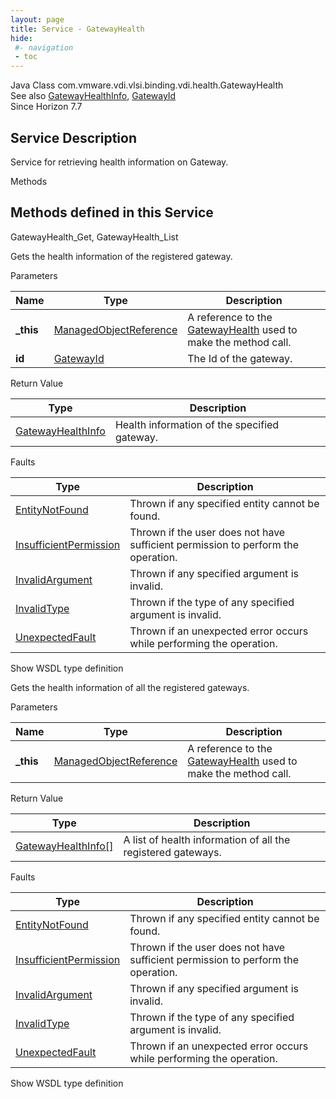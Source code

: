 ```yaml
---
layout: page
title: Service - GatewayHealth
hide:
 #- navigation
 - toc
---
```


  
   
  



Java Class
    com.vmware.vdi.vlsi.binding.vdi.health.GatewayHealth  
See also
     [GatewayHealthInfo](vdi.health.GatewayHealth.GatewayHealthInfo.md), [GatewayId](vdi.entity.GatewayId.md)  
Since 
    Horizon 7.7

  


## Service Description

Service for retrieving health information on Gateway. 

Methods

Methods defined in this Service   
---  
GatewayHealth_Get, GatewayHealth_List  
  



Gets the health information of the registered gateway. 

Parameters 

Name| Type| Description  
---|---|---  
**_this**| [ManagedObjectReference](vmodl.ManagedObjectReference.md)|  A reference to the [GatewayHealth](vdi.health.GatewayHealth.md) used to make the method call.   
**id**| [GatewayId](vdi.entity.GatewayId.md)|  The Id of the gateway.   
  
  


Return Value 

Type |  Description   
---|---  
[GatewayHealthInfo](vdi.health.GatewayHealth.GatewayHealthInfo.md)| Health information of the specified gateway.  
  


Faults 

Type |  Description   
---|---  
[EntityNotFound](vdi.fault.EntityNotFound.md)| Thrown if any specified entity cannot be found.  
[InsufficientPermission](vdi.fault.InsufficientPermission.md)| Thrown if the user does not have sufficient permission to perform the operation.  
[InvalidArgument](vdi.fault.InvalidArgument.md)| Thrown if any specified argument is invalid.  
[InvalidType](vdi.fault.InvalidType.md)| Thrown if the type of any specified argument is invalid.  
[UnexpectedFault](vdi.fault.UnexpectedFault.md)| Thrown if an unexpected error occurs while performing the operation.  
  
Show WSDL type definition

  
  
  



Gets the health information of all the registered gateways. 

Parameters 

Name| Type| Description  
---|---|---  
**_this**| [ManagedObjectReference](vmodl.ManagedObjectReference.md)|  A reference to the [GatewayHealth](vdi.health.GatewayHealth.md) used to make the method call.   
  


Return Value 

Type |  Description   
---|---  
[GatewayHealthInfo[]](vdi.health.GatewayHealth.GatewayHealthInfo.md)| A list of health information of all the registered gateways.  
  


Faults 

Type |  Description   
---|---  
[EntityNotFound](vdi.fault.EntityNotFound.md)| Thrown if any specified entity cannot be found.  
[InsufficientPermission](vdi.fault.InsufficientPermission.md)| Thrown if the user does not have sufficient permission to perform the operation.  
[InvalidArgument](vdi.fault.InvalidArgument.md)| Thrown if any specified argument is invalid.  
[InvalidType](vdi.fault.InvalidType.md)| Thrown if the type of any specified argument is invalid.  
[UnexpectedFault](vdi.fault.UnexpectedFault.md)| Thrown if an unexpected error occurs while performing the operation.  
  
Show WSDL type definition

  
  
  
  
  
  
  


